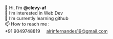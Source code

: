 👋 Hi, I’m <b>@clevy-af</b><br>
👀 I’m interested in Web Dev<br>
🌱 I’m currently learning github<br>
📫 How to reach me :<br>
+91 9049748819 &nbsp;&nbsp;&nbsp; alrinfernandes19@gmail.com

<!---
clevy-af/clevy-af is a ✨ special ✨ repository because its `README.md` (this file) appears on your GitHub profile.
You can click the Preview link to take a look at your changes.
--->
